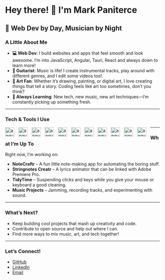 # Hey there! 👋 I'm Mark Paniterce

## 🎸 Web Dev by Day, Musician by Night

### A Little About Me
- **💻 Web Dev**: I build websites and apps that feel smooth and look awesome. I’m into JavaScript, Angular, Tauri, React and always down to learn more!
- **🎸 Guitarist**: Music is life! I create instrumental tracks, play around with different genres, and I edit some videos too!.
- **🎨 Art Fan**: Whether it’s drawing, painting, or digital art, I love creating things that tell a story. Coding feels like art too sometimes, don’t you think?
- **🧠 Always Learning**: New tech, new music, new art techniques—I’m constantly picking up something fresh.

---

### Tech & Tools I Use
<img align="left" alt="angular" width="30px" style="padding-right: 10px;"  src="https://cdn.jsdelivr.net/gh/devicons/devicon@latest/icons/angular/angular-original.svg" />
<img align="left" alt="angular" width="30px" style="padding-right: 10px;"  src="https://cdn.jsdelivr.net/gh/devicons/devicon@latest/icons/react/react-original.svg" />
<img align="left" alt="angular" width="30px" style="padding-right: 10px;"  src="https://cdn.jsdelivr.net/gh/devicons/devicon@latest/icons/vuejs/vuejs-original.svg" />
<img align="left" alt="angular" width="30px" style="padding-right: 10px;"  src="https://cdn.jsdelivr.net/gh/devicons/devicon@latest/icons/typescript/typescript-original.svg" />
<img align="left" alt="angular" width="30px" style="padding-right: 10px;"  src="https://cdn.jsdelivr.net/gh/devicons/devicon@latest/icons/python/python-original.svg" />
<img align="left" alt="angular" width="30px" style="padding-right: 10px;"  src="https://cdn.jsdelivr.net/gh/devicons/devicon@latest/icons/javascript/javascript-original.svg" />
<img align="left" alt="angular" width="30px" style="padding-right: 10px;"  src="https://cdn.jsdelivr.net/gh/devicons/devicon@latest/icons/tauri/tauri-original.svg" />
<img align="left" alt="angular" width="30px" style="padding-right: 10px;"  src="https://cdn.jsdelivr.net/gh/devicons/devicon@latest/icons/html5/html5-original.svg" />
<img align="left" alt="angular" width="30px" style="padding-right: 10px;"  src="https://cdn.jsdelivr.net/gh/devicons/devicon@latest/icons/css3/css3-original.svg" />
<img align="left" alt="angular" width="30px" style="padding-right: 10px;"  src="https://cdn.jsdelivr.net/gh/devicons/devicon@latest/icons/mysql/mysql-original.svg" />
<img align="left" alt="angular" width="30px" style="padding-right: 10px;"  src="https://cdn.jsdelivr.net/gh/devicons/devicon@latest/icons/git/git-original.svg" />

---

### What I’m Up To
Right now, I’m working on:
- **NoteCraftr** – A fun little note-making app for automating the boring stuff.
- **Stringnotes Creatr** – A lyrics animator that can be linked with Adobe Premiere Pro.
- **TidyTime** – Suspending clicks and keys while you give your mouse or keyboard a good cleaning.
- **Music Projects** – Jamming, recording tracks, and experimenting with sound.

---

### What’s Next?
- Keep building cool projects that mash up creativity and code.
- Contribute to open source and help out where I can.
- Find more ways to mix music, art, and tech together!

---

### Let’s Connect!
- [GitHub](https://github.com/mark7p)
- [LinkedIn](https://www.linkedin.com/in/markpaniterce/)
- [Email](mailto:gen.paniterce@gmail.com)
